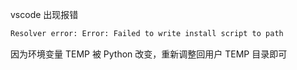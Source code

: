 vscode 出现报错

```bash
Resolver error: Error: Failed to write install script to path
```

因为环境变量 TEMP 被 Python 改变，重新调整回用户 TEMP 目录即可